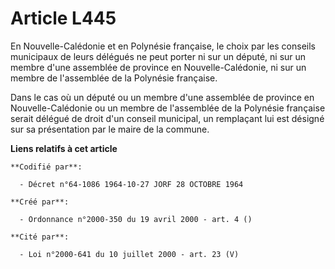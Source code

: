 # Article L445

En Nouvelle-Calédonie et en Polynésie française, le choix par les conseils municipaux de leurs délégués ne peut porter ni sur
un député, ni sur un membre d'une assemblée de province en Nouvelle-Calédonie, ni sur un membre de l'assemblée de la
Polynésie française.

Dans le cas où un député ou un membre d'une assemblée de province en Nouvelle-Calédonie ou un membre de l'assemblée de la
Polynésie française serait délégué de droit d'un conseil municipal, un remplaçant lui est désigné sur sa présentation par le
maire de la commune.

**Liens relatifs à cet article**

	**Codifié par**:

	  - Décret n°64-1086 1964-10-27 JORF 28 OCTOBRE 1964

	**Créé par**:

	  - Ordonnance n°2000-350 du 19 avril 2000 - art. 4 ()

	**Cité par**:

	  - Loi n°2000-641 du 10 juillet 2000 - art. 23 (V)
